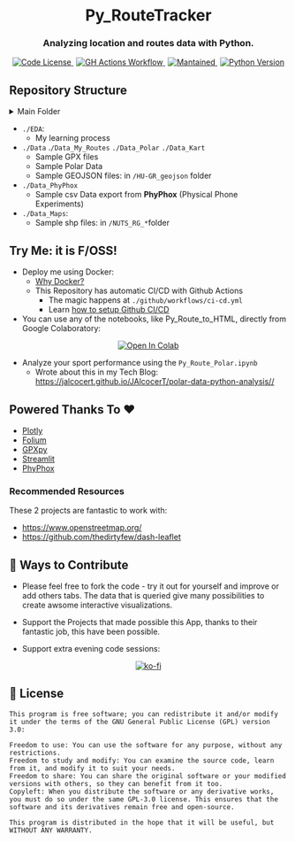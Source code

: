 <div align="center">
  <h1>Py_RouteTracker</h1>
</div>

<div align="center">
  <h3>Analyzing location and routes data with Python.</h3>
</div>

<div align="center">
  <a href="https://github.com/JAlcocerT/Py_RouteTracker?tab=GPL-3.0-1-ov-file" style="margin-right: 5px;">
    <img alt="Code License" src="https://img.shields.io/badge/License-GPLv3-blue.svg" />
  </a>
  <a href="https://github.com/JAlcocerT/Py_RouteTracker/actions/workflows/ci-cd.yml" style="margin-right: 5px;">
    <img alt="GH Actions Workflow" src="https://github.com/JAlcocerT/Py_RouteTracker/actions/workflows/ci-cd.yml/badge.svg" />
  </a>
  <a href="https://GitHub.com/JAlcocerT/Py_RouteTracker/graphs/commit-activity" style="margin-right: 5px;">
    <img alt="Mantained" src="https://img.shields.io/badge/Maintained%3F-no-grey.svg" />
  </a>
  <a href="https://www.python.org/downloads/release/python-3819/">
    <img alt="Python Version" src="https://img.shields.io/badge/python-3.10-blue.svg" />
  </a>
</div>


## Repository Structure


<details>
  <summary>Main Folder</summary>
  &nbsp;

* `app.py` - A streamlit app to interactively load and display your .GPX routes interactively
* `Py_Route_to_HTML.ipynb` - Visualize your GPX file data in **OpenStreetMap** with **Folium**, also export it.
* `Py_RouteTracker.ipynb` 
* `Py_RoutePolar.ipynb` - Analyze Polar Data with Python

</details>

* `./EDA`:
    * My learning process
* `./Data` .`/Data_My_Routes` `./Data_Polar` `./Data_Kart`
    * Sample GPX files
    * Sample Polar Data
    * Sample GEOJSON files: in `/HU-GR_geojson` folder
* `./Data_PhyPhox`
    * Sample csv Data export from **PhyPhox** (Physical Phone Experiments)
* `./Data_Maps`:
    * Sample shp files: in `/NUTS_RG_*`folder

## Try Me: it is F/OSS!

* Deploy me using Docker: 
    * [Why Docker?](https://fossengineer.com/docker-first-steps-guide-for-data-analytics/)
    * This Repository has automatic CI/CD with Github Actions
        * The magic happens at `./github/workflows/ci-cd.yml`
        * Learn [how to setup Github CI/CD](https://jalcocert.github.io/JAlcocerT/github-actions-use-cases)
* You can use any of the notebooks, like Py_Route_to_HTML, directly from Google Colaboratory:

<div style="text-align: center;">
  <a href="https://colab.research.google.com/github/JAlcocerT/Py_RouteTracker/blob/main/Py_Route_to_HTML.ipynb" target="_parent">
    <img src="https://colab.research.google.com/assets/colab-badge.svg" alt="Open In Colab"/>
  </a>
</div>

* Analyze your sport performance using the `Py_Route_Polar.ipynb`
    * Wrote about this in my Tech Blog: <https://jalcocert.github.io/JAlcocerT/polar-data-python-analysis//>

## Powered Thanks To :heart:

* [Plotly](https://github.com/plotly/plotly.py)
* [Folium](https://github.com/python-visualization/folium)
* [GPXpy](https://github.com/tkrajina/gpxpy/tree/dev)
* [Streamlit](https://github.com/streamlit/streamlit)
* [PhyPhox](https://github.com/phyphox/phyphox-android)

### Recommended Resources

These 2 projects are fantastic to work with:

* <https://www.openstreetmap.org/>
* <https://github.com/thedirtyfew/dash-leaflet>

## :loudspeaker: Ways to Contribute 

* Please feel free to fork the code - try it out for yourself and improve or add others tabs. The data that is queried give many possibilities to create awsome interactive visualizations.

* Support the Projects that made possible this App, thanks to their fantastic job, this have been possible.

* Support extra evening code sessions:

<div align="center">
  <a href="https://ko-fi.com/Z8Z1QPGUM">
    <img src="https://ko-fi.com/img/githubbutton_sm.svg" alt="ko-fi">
  </a>
</div>


## :scroll: License

    This program is free software; you can redistribute it and/or modify
    it under the terms of the GNU General Public License (GPL) version 3.0:

    Freedom to use: You can use the software for any purpose, without any restrictions.
    Freedom to study and modify: You can examine the source code, learn from it, and modify it to suit your needs.
    Freedom to share: You can share the original software or your modified versions with others, so they can benefit from it too.
    Copyleft: When you distribute the software or any derivative works, you must do so under the same GPL-3.0 license. This ensures that the software and its derivatives remain free and open-source.

    This program is distributed in the hope that it will be useful, but WITHOUT ANY WARRANTY.
